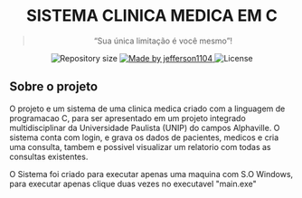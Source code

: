 <h1 align="center">
  SISTEMA CLINICA MEDICA EM C
</h1>

<div align="center">
  <blockquote align="center">“Sua única limitação é você mesmo”!</blockquote>
</div>

<p align="center">

  <img alt="Repository size" src="https://img.shields.io/github/repo-size/jefferson1104/sistema-clinica-medica">

  <a href="https://www.linkedin.com/in/jeffersonsjunior/">
    <img alt="Made by jefferson1104" src="https://img.shields.io/badge/made%20by-jefferson1104-blue">
  </a>

  <img alt="License" src="https://img.shields.io/badge/license-MIT-brightgreen?color=blue">

</p>

## Sobre o projeto
O projeto e um sistema de uma clinica medica criado com a linguagem de programacao C, para ser apresentado em um projeto integrado multidisciplinar da Universidade Paulista (UNIP) do campos Alphaville. O sistema conta com login, e grava os dados de pacientes, medicos e cria uma consulta, tambem e possivel visualizar um relatorio com todas as consultas existentes.

O Sistema foi criado para executar apenas uma maquina com S.O Windows, para executar apenas clique duas vezes no executavel "main.exe"
